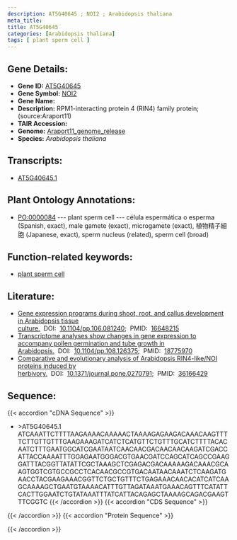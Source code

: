 ```yaml
---
description: AT5G40645 ; NOI2 ; Arabidopsis thaliana
meta_title:
title: AT5G40645
categories: [Arabidopsis thaliana]
tags: [ plant sperm cell ]
---
```


## Gene Details:
- **Gene ID:** [AT5G40645](https://www.arabidopsis.org/locus?name=AT5G40645)
- **Gene Symbol:** <u>NOI2</u>
- **Gene Name:** 
- **Description:**   RPM1-interacting protein 4 (RIN4) family protein;(source:Araport11)
- **TAIR Accession:** 
- **Genome:** [Araport11_genome_release](https://www.arabidopsis.org/download/list?dir=Genes%2FAraport11_genome_release)
- **Species:** *Arabidopsis thaliana*

## Transcripts:
   -  [AT5G40645.1](https://www.arabidopsis.org/gene?name=AT5G40645.1)
## Plant Ontology Annotations:
   - [PO:0000084](https://browser.planteome.org/amigo/term/PO:0000084)&nbsp;---&nbsp;plant sperm cell&nbsp;---&nbsp;célula espermática o esperma (Spanish, exact), male gamete (exact), microgamete (exact), 植物精子細胞 (Japanese, exact), sperm nucleus (related), sperm cell (broad)
## Function-related keywords:
   - [plant sperm cell](/tags/plant-sperm-cell/)
## Literature:
   - [Gene expression programs during shoot, root, and callus development in  Arabidopsis tissue culture.](https://www.doi.org/10.1104/pp.106.081240)&nbsp;&nbsp;DOI:&nbsp;&nbsp;[10.1104/pp.106.081240](https://www.doi.org/10.1104/pp.106.081240);&nbsp;&nbsp;PMID:&nbsp;&nbsp;[16648215](https://pubmed.ncbi.nlm.nih.gov/16648215/)
   - [Transcriptome analyses show changes in gene expression to accompany pollen  germination and tube growth in Arabidopsis.](https://www.doi.org/10.1104/pp.108.126375)&nbsp;&nbsp;DOI:&nbsp;&nbsp;[10.1104/pp.108.126375](https://www.doi.org/10.1104/pp.108.126375);&nbsp;&nbsp;PMID:&nbsp;&nbsp;[18775970](https://pubmed.ncbi.nlm.nih.gov/18775970/)
   - [Comparative and evolutionary analysis of Arabidopsis RIN4-like/NOI proteins  induced by herbivory.](https://www.doi.org/10.1371/journal.pone.0270791)&nbsp;&nbsp;DOI:&nbsp;&nbsp;[10.1371/journal.pone.0270791](https://www.doi.org/10.1371/journal.pone.0270791);&nbsp;&nbsp;PMID:&nbsp;&nbsp;[36166429](https://pubmed.ncbi.nlm.nih.gov/36166429/)
## Sequence:
{{< accordion "cDNA Sequence" >}}
- \>AT5G40645.1
ATCAAATTCTTTTAAGAAAACAAAAACTAAAAGAGAAGACAAACAAGTTTTCTTGTTGTTTGAAGAAAGATCATCTCATGTTCTGTTTGCATCTTTTACACAATCTTTGAATGGCATCGAATAATCAACAACGACAACAACAAGATCGACCATTACCAAAATTTGGAGAATGGGACGTGAACGATCCAGCATCAGCCGAAGGATTTACGGTTATATTCGCTAAAGCTCGAGACGACAAAAAGACAAACGCAAGTGGTCGTGCCGCCTCACAACGCCGTGACAATAACAAATCTCAAGATGAACCTACGAAGAAACGGTTCTGCTGTTTCTGAGAAACAACACATCATCAAGCAAAAGCTGAATGTAAAACATTTGTTAGATAAATGAAACAGTTTCATATTCACTTGGAATCTGTATAAATTTATCATTACAGAGCTAAAAGCAGACGAAGTTTCGGTC
{{< /accordion >}}
{{< accordion "CDS Sequence" >}}

{{< /accordion >}}
{{< accordion "Protein Sequence" >}}

{{< /accordion >}}
